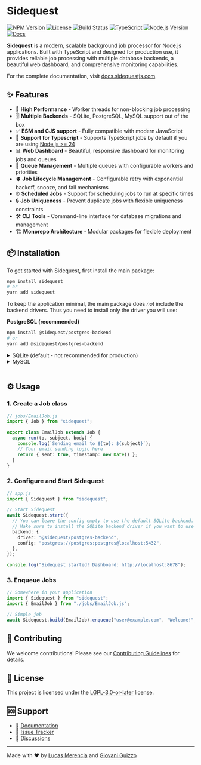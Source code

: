 # Sidequest

[![NPM Version](https://img.shields.io/npm/v/sidequest.svg)](https://www.npmjs.com/package/sidequest)
[![License](https://img.shields.io/badge/license-LGPL--3.0--or--later-blue.svg)](LICENSE.md)
![Build Status](https://github.com/sidequestjs/sidequest/actions/workflows/pull-request.yml/badge.svg?branch=master)
[![TypeScript](https://img.shields.io/badge/language-typescript-blue.svg)](https://www.typescriptlang.org/)
![Node.js Version](https://img.shields.io/node/v/sidequest.svg)
[![Docs](https://img.shields.io/badge/docs-available-blue.svg)](https://docs.sidequestjs.com)

**Sidequest** is a modern, scalable background job processor for Node.js applications. Built with TypeScript and designed for production use, it provides reliable job processing with multiple database backends, a beautiful web dashboard, and comprehensive monitoring capabilities.

For the complete documentation, visit [docs.sidequestjs.com](https://docs.sidequestjs.com).

## ✨ Features

- 🚀 **High Performance** - Worker threads for non-blocking job processing
- 🗄️ **Multiple Backends** - SQLite, PostgreSQL, MySQL support out of the box
- ✅ **ESM and CJS support** - Fully compatible with modern JavaScript
- 📝 **Support for Typescript** - Supports TypeScript jobs by default if you are using [Node.js >= 24](https://nodejs.org/api/typescript.html#modules-typescript)
- 📊 **Web Dashboard** - Beautiful, responsive dashboard for monitoring jobs and queues
- 🎯 **Queue Management** - Multiple queues with configurable workers and priorities
- 🫀 **Job Lifecycle Management** - Configurable retry with exponential backoff, snooze, and fail mechanisms
- ⏰ **Scheduled Jobs** - Support for scheduling jobs to run at specific times
- 🔒 **Job Uniqueness** - Prevent duplicate jobs with flexible uniqueness constraints
- 🛠️ **CLI Tools** - Command-line interface for database migrations and management
- 🏗️ **Monorepo Architecture** - Modular packages for flexible deployment

## 📦 Installation

To get started with Sidequest, first install the main package:

```bash
npm install sidequest
# or
yarn add sidequest
```

To keep the application minimal, the main package does _not_ include the backend drivers. Thus you need to install only the driver you will use:

**PostgreSQL (recommended)**

```bash
npm install @sidequest/postgres-backend
# or
yarn add @sidequest/postgres-backend
```

<details>
  <summary>SQLite (default - not recommended for production)</summary>

```bash
npm install @sidequest/sqlite-backend
# or
yarn add @sidequest/sqlite-backend
```

</details>

<details>
  <summary>MySQL</summary>
  
```bash
npm install @sidequest/mysql-backend
# or
yarn add @sidequest/mysql-backend
```
</details>

<br />

## ⚙️ Usage

### 1. Create a Job class

```typescript
// jobs/EmailJob.js
import { Job } from "sidequest";

export class EmailJob extends Job {
  async run(to, subject, body) {
    console.log(`Sending email to ${to}: ${subject}`);
    // Your email sending logic here
    return { sent: true, timestamp: new Date() };
  }
}
```

### 2. Configure and Start Sidequest

```typescript
// app.js
import { Sidequest } from "sidequest";

// Start Sidequest
await Sidequest.start({
  // You can leave the config empty to use the default SQLite backend.
  // Make sure to install the SQLite backend driver if you want to use it.
  backend: {
    driver: "@sidequest/postgres-backend",
    config: "postgres://postgres:postgres@localhost:5432",
  },
});

console.log("Sidequest started! Dashboard: http://localhost:8678");
```

### 3. Enqueue Jobs

```typescript
// Somewhere in your application
import { Sidequest } from "sidequest";
import { EmailJob } from "./jobs/EmailJob.js";

// Simple job
await Sidequest.build(EmailJob).enqueue("user@example.com", "Welcome!", "Thanks for signing up!");
```

## 🤝 Contributing

We welcome contributions! Please see our [Contributing Guidelines](CONTRIBUTING.md) for details.

## 📄 License

This project is licensed under the [LGPL-3.0-or-later](LICENSE.md) license.

## 🆘 Support

- 📖 [Documentation](https://docs.sidequestjs.com)
- 🐛 [Issue Tracker](https://github.com/sidequestjs/sidequest/issues)
- 💬 [Discussions](https://github.com/sidequestjs/sidequest/discussions)

---

Made with ❤️ by [Lucas Merencia](https://github.com/merencia) and [Giovani Guizzo](https://github.com/GiovaniGuizzo)
